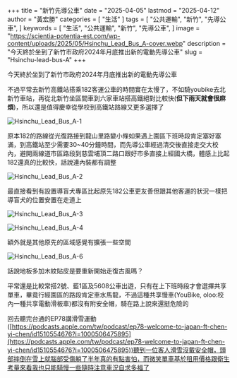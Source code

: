 +++
title = "新竹先導公車"
date = "2025-04-05"
lastmod = "2025-04-12"
author = "黃宏勝"
categories = [
  "生活"
]
tags = [
  "公共運輸",
  "新竹",
  "先導公車",
]
keywords = [
  "生活",
  "公共運輸",
  "新竹",
  "先導公車",
]
image = "https://scientia-potentia-est.com/wp-content/uploads/2025/05/Hsinchu_Lead_Bus_A-cover.webp"
description = "今天終於坐到了新竹市政府2024年月底推出新的電動先導公車"
slug = "Hsinchu-lead-bus-A"
+++
 
今天終於坐到了新竹市政府2024年月底推出新的電動先導公車

不過平常去新竹高鐵站搭乘182客運公車的時間實在太慢了，不如騎youbike去北新竹車站，再從北新竹坐區間車到六家車站搭高鐵絕對比較快(**但下雨天就會很麻煩**)，所以還是值得慶幸從學校到高鐵站路線又更多選擇了
 

![Hsinchu_Lead_Bus_A-1](https://scientia-potentia-est.com/wp-content/uploads/2025/04/Hsinchu_Lead_Bus_A-1-scaled.webp)
 
原本182的路線從光復路接到龍山里路變小條如果遇上園區下班時段肯定塞好塞滿，到高鐵站至少需要30~40分鐘時間，而先導公車經過清交後直接走交大校內，避開兩線道市區路段到慈雲埔頂二路口跟好市多直接上經國大橋，體感上比起182還真的比較快，話說連內裝都有調整

![Hsinchu_Lead_Bus_A-2](https://scientia-potentia-est.com/wp-content/uploads/2025/04/Hsinchu_Lead_Bus_A-2-scaled.webp)

最直接看到有設置導盲犬專區比起原先182公車更友善但跟其他客運的狀況一樣把導盲犬的位置安置在走道上

![Hsinchu_Lead_Bus_A-3](https://scientia-potentia-est.com/wp-content/uploads/2025/04/Hsinchu_Lead_Bus_A-3-scaled.webp)

![Hsinchu_Lead_Bus_A-4](https://scientia-potentia-est.com/wp-content/uploads/2025/04/Hsinchu_Lead_Bus_A-4-scaled.webp)

額外就是其他原先的區域感覺有擴張一些空間

![Hsinchu_Lead_Bus_A-6](https://scientia-potentia-est.com/wp-content/uploads/2025/04/Hsinchu_Lead_Bus_A-6-scaled.webp)

話說地板多加木紋貼皮是要重新開始走復古風嗎？

平常還是比較常搭2號、藍1區及5608公車出遊，只有在上下班時段才會選擇共享單車，畢竟行經園區的路段肯定車水馬龍，不過這種共享慢車(YouBike, oloo:校內一種共享電動滑板車)都沒有附安全帽，騎在路上說來還挺危險的

回去聽完台通的EP78講滑雪運動([https://podcasts.apple.com/tw/podcast/ep78-welcome-to-japan-ft-chen-yi-chen/id1510554676?i=1000506475895](https://podcasts.apple.com/tw/podcast/ep78-welcome-to-japan-ft-chen-yi-chen/id1510554676?i=1000506475895))聽到一位客人滑雪沒戴安全帽，頭部摔倒在雪上就腦部受傷躺了半年真的有點害怕，而微笑單車基於租用價格跟衛生考量來看我也只能騎慢一些隨時注意車況自求多福了

